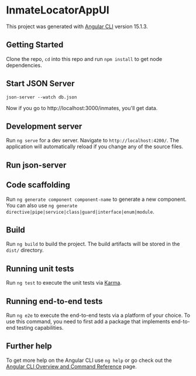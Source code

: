 # InmateLocatorAppUI

This project was generated with [Angular CLI](https://github.com/angular/angular-cli) version 15.1.3.

## Getting Started
Clone the repo, `cd` into this repo and run `npm install` to get node dependencies.

## Start JSON Server
`json-server --watch db.json`

Now if you go to http://localhost:3000/inmates, you'll get data.

## Development server

Run `ng serve` for a dev server. Navigate to `http://localhost:4200/`. The application will automatically reload if you change any of the source files.

## Run json-server

## Code scaffolding

Run `ng generate component component-name` to generate a new component. You can also use `ng generate directive|pipe|service|class|guard|interface|enum|module`.

## Build

Run `ng build` to build the project. The build artifacts will be stored in the `dist/` directory.

## Running unit tests

Run `ng test` to execute the unit tests via [Karma](https://karma-runner.github.io).

## Running end-to-end tests

Run `ng e2e` to execute the end-to-end tests via a platform of your choice. To use this command, you need to first add a package that implements end-to-end testing capabilities.

## Further help

To get more help on the Angular CLI use `ng help` or go check out the [Angular CLI Overview and Command Reference](https://angular.io/cli) page.
